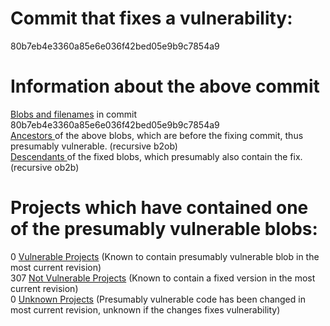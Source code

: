 <h1>Commit that fixes a vulnerability:</h1>
80b7eb4e3360a85e6e036f42bed05e9b9c7854a9
<p />
<h1>Information about the above commit</h1>
<a href=blobs.md>Blobs and filenames</a> in commit 80b7eb4e3360a85e6e036f42bed05e9b9c7854a9<br />
<a href=bad_blobs.txt>Ancestors </a> of the above blobs, which are before the fixing commit, thus presumably vulnerable. (recursive b2ob)<br />
<a href=good_blobs.txt>Descendants </a> of the fixed blobs, which presumably also contain the fix. (recursive ob2b)<br />
<p />
<h1>Projects which have contained one of the presumably vulnerable blobs:</h1>
0 <a href=vulnerable.md>Vulnerable Projects</a> (Known to contain presumably vulnerable blob in the most current revision)<br />
307 <a href=not-vulnerable.md>Not Vulnerable Projects</a> (Known to contain a fixed version in the most current revision)<br />
0 <a href=unknown.md>Unknown Projects</a> (Presumably vulnerable code has been changed in most current revision, unknown if the changes fixes vulnerability)<br />
<p />
